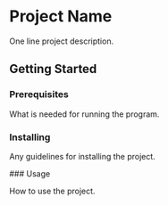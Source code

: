 # Project Name

One line project description.

## Getting Started

### Prerequisites

What is needed for running the program.

### Installing

Any guidelines for installing the project.

### Usage

How to use the project.
